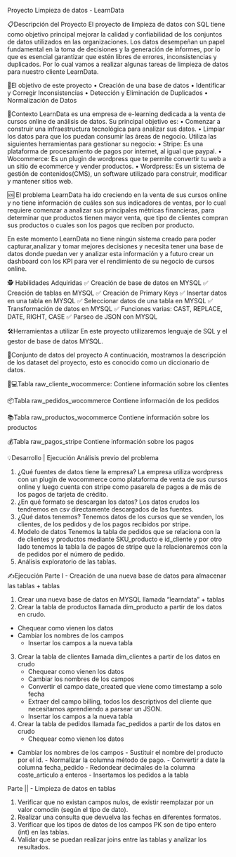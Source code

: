Proyecto Limpieza de datos - LearnData

📋Descripción del Proyecto
El proyecto de limpieza de datos con SQL tiene como objetivo principal mejorar la calidad y confiabilidad de los conjuntos de datos utilizados en las organizaciones.
Los datos desempeñan un papel fundamental en la toma de decisiones y la generación de informes, por lo que es esencial garantizar que estén libres de errores, inconsistencias y duplicados.
Por lo cual vamos a realizar algunas tareas de limpieza de datos para nuestro cliente LearnData.

🎯El objetivo de este proyecto
•	Creación de una base de datos
•	Identificar y Corregir Inconsistencias
•	Detección y Eliminación de Duplicados
•	Normalización de Datos

📝Contexto
LearnData es una empresa de e-learning dedicada a la venta de cursos online de análisis de datos. Su principal objetivo es:
•	Comenzar a construir una infraestructura tecnológica para analizar sus datos.
•	Limpiar los datos para que los puedan consumir las áreas de negocio.
Utiliza las siguientes herramientas para gestionar su negocio:
•	Stripe: Es una plataforma de procesamiento de pagos por internet, al igual que paypal.
•	Wocommerce: Es un plugin de wordpress que te permite convertir tu web a un sitio de ecommerce y vender productos.
•	Wordpress: Es un sistema de gestión de contenidos(CMS), un software utilizado para construir, modificar y mantener sitios web.

🆘 El problema
LearnData ha ido creciendo en la venta de sus cursos online y no tiene información de cuáles son sus indicadores de ventas, por lo cual requiere comenzar a analizar sus principales métricas financieras,
para determinar que productos tienen mayor venta, que tipo de clientes compran sus productos o cuales son los pagos que reciben por producto.

En este momento LearnData no tiene ningún sistema creado para poder capturar,analizar y tomar mejores decisiones y necesita tener una base de datos donde puedan ver y analizar esta información
y a futuro crear un dashboard con los KPI para ver el rendimiento de su negocio de cursos online.

🕵️ Habilidades Adquiridas
✅  Creación de base de datos en MYSQL
✅  Creación de tablas en MYSQL
✅  Creación de Primary Keys
✅  Insertar datos en una tabla en MYSQL
✅  Seleccionar datos de una tabla en MYSQL
✅  Transformación de datos en MYSQL
✅  Funciones varias: CAST, REPLACE, DATE, RIGHT, CASE
✅  Parseo de JSON con MYSQL

🛠️Herramientas a utilizar
En este proyecto utilizaremos lenguaje de SQL y el gestor de base de datos MYSQL.

📶Conjunto de datos del proyecto
A continuación, mostramos la descripción de los dataset del proyecto, esto es conocido como un diccionario de datos.

👩💻Tabla raw_cliente_wocommerce:
Contiene información sobre los clientes

📦Tabla raw_pedidos_wocommerce
Contiene información de los pedidos

📚Tabla raw_productos_wocommerce
Contiene información sobre los productos

💰Tabla raw_pagos_stripe
Contiene información sobre los pagos

💡Desarrollo | Ejecución
Análisis previo del problema

1.	¿Qué fuentes de datos tiene la empresa?
  	La empresa utiliza wordpress con un plugin de wocommerce como plataforma de venta de sus cursos online y luego cuenta con stripe como pasarela de pagos a de más de los pagos de tarjeta de crédito.
2.	¿En qué formato se descargan los datos?
  	Los datos crudos los tendremos en csv directamente descargados de las fuentes.
3.	¿Qué datos tenemos?
   	Tenemos datos de los cursos que se venden, los clientes, de los pedidos y de los pagos recibidos por stripe.
4.	Modelo de datos
  	Tenemos la tabla de pedidos que se relaciona con la de clientes y productos mediante SKU_producto e id_cliente y por otro lado tenemos la tabla la de pagos de stripe que la relacionaremos con
  	la de pedidos por el número de pedido.
5.	Análisis exploratorio de las tablas.

✍️Ejecución
Parte I - Creación de una nueva base de datos para almacenar las tablas + tablas
1.	Crear una nueva base de datos en MYSQL llamada “learndata” + tablas
2.	Crear la tabla de productos llamada dim_producto a partir de los datos en crudo.
   - Chequear como vienen los datos
   - Cambiar los nombres de los campos
	 - Insertar los campos a la nueva tabla
3.	Crear la tabla de clientes llamada dim_clientes a partir de los datos en crudo
	- Chequear como vienen los datos
	- Cambiar los nombres de los campos
	- Convertir el campo date_created que viene como timestamp a solo fecha
	- Extraer del campo billing, todos los descriptivos del cliente que necesitamos aprendiendo a parsear un JSON.
	- Insertar los campos a la nueva tabla
4.	Crear la tabla de pedidos llamada fac_pedidos a partir de los datos en crudo
	 - Chequear como vienen los datos
   - 	Cambiar los nombres de los campos
	- Sustituir el nombre del producto por el id.
	- Normalizar la columna método de pago.
	- Convertir a date la columna fecha_pedido
	- Redondear decimales de la columna coste_articulo a enteros
	- Insertamos los pedidos a la tabla

Parte || - Limpieza de datos en tablas
1.	Verificar que no existan campos nulos, de existir reemplazar por un valor comodín (según el tipo de dato).
2.	Realizar una consulta que devuelva las fechas en diferentes formatos.
3.	Verificar que los tipos de datos de los campos PK son de tipo entero (int) en las tablas.
4.	Validar que se puedan realizar joins entre las tablas y analizar los resultados.








